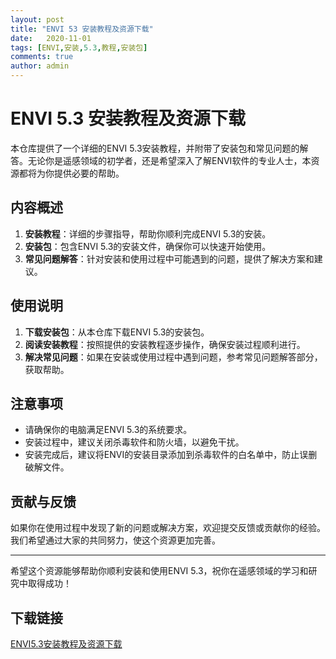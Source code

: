 ```yaml
---
layout: post
title: "ENVI 53 安装教程及资源下载"
date:   2020-11-01
tags: [ENVI,安装,5.3,教程,安装包]
comments: true
author: admin
---
```

# ENVI 5.3 安装教程及资源下载

本仓库提供了一个详细的ENVI 5.3安装教程，并附带了安装包和常见问题的解答。无论你是遥感领域的初学者，还是希望深入了解ENVI软件的专业人士，本资源都将为你提供必要的帮助。

## 内容概述

1. **安装教程**：详细的步骤指导，帮助你顺利完成ENVI 5.3的安装。
2. **安装包**：包含ENVI 5.3的安装文件，确保你可以快速开始使用。
3. **常见问题解答**：针对安装和使用过程中可能遇到的问题，提供了解决方案和建议。

## 使用说明

1. **下载安装包**：从本仓库下载ENVI 5.3的安装包。
2. **阅读安装教程**：按照提供的安装教程逐步操作，确保安装过程顺利进行。
3. **解决常见问题**：如果在安装或使用过程中遇到问题，参考常见问题解答部分，获取帮助。

## 注意事项

- 请确保你的电脑满足ENVI 5.3的系统要求。
- 安装过程中，建议关闭杀毒软件和防火墙，以避免干扰。
- 安装完成后，建议将ENVI的安装目录添加到杀毒软件的白名单中，防止误删破解文件。

## 贡献与反馈

如果你在使用过程中发现了新的问题或解决方案，欢迎提交反馈或贡献你的经验。我们希望通过大家的共同努力，使这个资源更加完善。

---

希望这个资源能够帮助你顺利安装和使用ENVI 5.3，祝你在遥感领域的学习和研究中取得成功！

## 下载链接

[ENVI5.3安装教程及资源下载](https://pan.quark.cn/s/9149e96c2ed0)